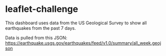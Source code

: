 # leaflet-challenge

This dashboard uses data from the US Geological Survey to show all earthquakes from the past 7 days. 

Data is pulled from this JSON: https://earthquake.usgs.gov/earthquakes/feed/v1.0/summary/all_week.geojson
